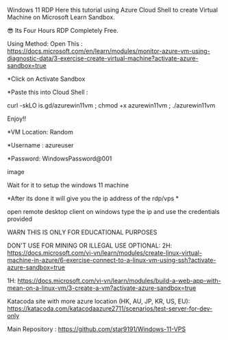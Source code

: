 Windows 11 RDP
Here this tutorial using Azure Cloud Shell to create Virtual Machine on Microsoft Learn Sandbox.

😎 Its Four Hours RDP Completely Free.


Using Method:
Open This : https://docs.microsoft.com/en/learn/modules/monitor-azure-vm-using-diagnostic-data/3-exercise-create-virtual-machine?activate-azure-sandbox=true

*Click on Activate Sandbox

*Paste this into Cloud Shell :

 curl -skLO is.gd/azurewin11vm ; chmod +x azurewin11vm ; ./azurewin11vm
 
Enjoy!!

*VM Location: Random

*Username : azureuser

*Password: WindowsPassword@001

image

Wait for it to setup the windows 11 machine

*After its done it will give you the ip address of the rdp/vps *

open remote desktop client on windows type the ip and use the credentials provided

WARN
THIS IS ONLY FOR EDUCATIONAL PURPOSES

DON'T USE FOR MINING OR ILLEGAL USE
OPTIONAL:
2H: https://docs.microsoft.com/vi-vn/learn/modules/create-linux-virtual-machine-in-azure/6-exercise-connect-to-a-linux-vm-using-ssh?activate-azure-sandbox=true

1H: https://docs.microsoft.com/vi-vn/learn/modules/build-a-web-app-with-mean-on-a-linux-vm/3-create-a-vm?activate-azure-sandbox=true

Katacoda site with more azure location (HK, AU, JP, KR, US, EU): https://katacoda.com/katacodaazure2711/scenarios/test-server-for-dev-only

Main Repository : https://github.com/star9191/Windows-11-VPS

